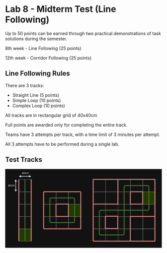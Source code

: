# Lab 8 - Midterm Test (Line Following)

Up to 50 points can be earned through two practical demonstrations of task solutions during the semester.

8th week - Line Following (25 points)

12th week - Corridor Following (25 points)

## Line Following Rules

There are 3 tracks:
 - Straight Line (5 points)
 - Simple Loop (10 points)
 - Complex Loop (10 points)

All tracks are in rectangular grid of 40x40cm

Full points are awarded only for completing the entire track.

Teams have 3 attempts per track, with a time limit of 3 minutes per attempt.

All 3 attempts have to be performed during a single lab.

## Test Tracks

![Test Track](../images/test_track.png)